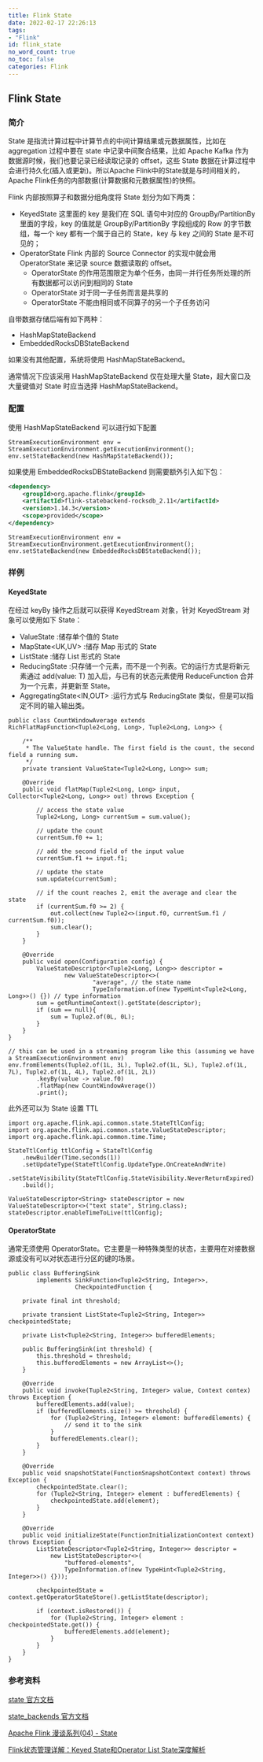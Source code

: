 ```yaml
---
title: Flink State
date: 2022-02-17 22:26:13
tags:
- "Flink"
id: flink_state
no_word_count: true
no_toc: false
categories: Flink
---
```


## Flink State

### 简介

State 是指流计算过程中计算节点的中间计算结果或元数据属性，比如在 aggregation 过程中要在 state 中记录中间聚合结果，比如 Apache Kafka 作为数据源时候，我们也要记录已经读取记录的 offset，这些 State 数据在计算过程中会进行持久化(插入或更新)。所以Apache Flink中的State就是与时间相关的，Apache Flink任务的内部数据(计算数据和元数据属性)的快照。

Flink 内部按照算子和数据分组角度将 State 划分为如下两类：

- KeyedState 这里面的 key 是我们在 SQL 语句中对应的 GroupBy/PartitionBy 里面的字段，key 的值就是 GroupBy/PartitionBy 字段组成的 Row 的字节数组，每一个 key 都有一个属于自己的 State，key 与 key 之间的 State 是不可见的；
- OperatorState Flink 内部的 Source Connector 的实现中就会用 OperatorState 来记录 source 数据读取的 offset。
  - OperatorState 的作用范围限定为单个任务，由同一并行任务所处理的所有数据都可以访问到相同的 State
  - OperatorState 对于同一子任务而言是共享的
  - OperatorState 不能由相同或不同算子的另一个子任务访问

自带数据存储后端有如下两种：

- HashMapStateBackend
- EmbeddedRocksDBStateBackend

如果没有其他配置，系统将使用 HashMapStateBackend。

通常情况下应该采用 HashMapStateBackend 仅在处理大量 State，超大窗口及大量键值对 State 时应当选择 HashMapStateBackend。

### 配置

使用 HashMapStateBackend 可以进行如下配置

```text
StreamExecutionEnvironment env = StreamExecutionEnvironment.getExecutionEnvironment();
env.setStateBackend(new HashMapStateBackend());
```

如果使用 EmbeddedRocksDBStateBackend 则需要额外引入如下包：

```xml
<dependency>
    <groupId>org.apache.flink</groupId>
    <artifactId>flink-statebackend-rocksdb_2.11</artifactId>
    <version>1.14.3</version>
    <scope>provided</scope>
</dependency>
```

```text
StreamExecutionEnvironment env = StreamExecutionEnvironment.getExecutionEnvironment();
env.setStateBackend(new EmbeddedRocksDBStateBackend());
```

### 样例

#### KeyedState

在经过 keyBy 操作之后就可以获得 KeyedStream 对象，针对 KeyedStream 对象可以使用如下 State：

- ValueState<T> :储存单个值的 State
- MapState<UK,UV> :储存 Map 形式的 State
- ListState<T> :储存 List 形式的 State
- ReducingState<T> :只存储一个元素，而不是一个列表。它的运行方式是将新元素通过 add(value: T) 加入后，与已有的状态元素使用 ReduceFunction 合并为一个元素，并更新至 State。
- AggregatingState<IN,OUT> :运行方式与 ReducingState 类似，但是可以指定不同的输入输出类。

```text
public class CountWindowAverage extends RichFlatMapFunction<Tuple2<Long, Long>, Tuple2<Long, Long>> {

    /**
     * The ValueState handle. The first field is the count, the second field a running sum.
     */
    private transient ValueState<Tuple2<Long, Long>> sum;

    @Override
    public void flatMap(Tuple2<Long, Long> input, Collector<Tuple2<Long, Long>> out) throws Exception {

        // access the state value
        Tuple2<Long, Long> currentSum = sum.value();

        // update the count
        currentSum.f0 += 1;

        // add the second field of the input value
        currentSum.f1 += input.f1;

        // update the state
        sum.update(currentSum);

        // if the count reaches 2, emit the average and clear the state
        if (currentSum.f0 >= 2) {
            out.collect(new Tuple2<>(input.f0, currentSum.f1 / currentSum.f0));
            sum.clear();
        }
    }

    @Override
    public void open(Configuration config) {
        ValueStateDescriptor<Tuple2<Long, Long>> descriptor =
                new ValueStateDescriptor<>(
                        "average", // the state name
                        TypeInformation.of(new TypeHint<Tuple2<Long, Long>>() {}) // type information
        sum = getRuntimeContext().getState(descriptor);
        if (sum == null){
            sum = Tuple2.of(0L, 0L);
        }
    }
}

// this can be used in a streaming program like this (assuming we have a StreamExecutionEnvironment env)
env.fromElements(Tuple2.of(1L, 3L), Tuple2.of(1L, 5L), Tuple2.of(1L, 7L), Tuple2.of(1L, 4L), Tuple2.of(1L, 2L))
        .keyBy(value -> value.f0)
        .flatMap(new CountWindowAverage())
        .print();
```

此外还可以为 State 设置 TTL

```text
import org.apache.flink.api.common.state.StateTtlConfig;
import org.apache.flink.api.common.state.ValueStateDescriptor;
import org.apache.flink.api.common.time.Time;

StateTtlConfig ttlConfig = StateTtlConfig
    .newBuilder(Time.seconds(1))
    .setUpdateType(StateTtlConfig.UpdateType.OnCreateAndWrite)
    .setStateVisibility(StateTtlConfig.StateVisibility.NeverReturnExpired)
    .build();
    
ValueStateDescriptor<String> stateDescriptor = new ValueStateDescriptor<>("text state", String.class);
stateDescriptor.enableTimeToLive(ttlConfig);
```

#### OperatorState

通常无须使用 OperatorState。它主要是一种特殊类型的状态，主要用在对接数据源或没有可以对状态进行分区的键的场景。

```text
public class BufferingSink
        implements SinkFunction<Tuple2<String, Integer>>,
                   CheckpointedFunction {

    private final int threshold;

    private transient ListState<Tuple2<String, Integer>> checkpointedState;

    private List<Tuple2<String, Integer>> bufferedElements;

    public BufferingSink(int threshold) {
        this.threshold = threshold;
        this.bufferedElements = new ArrayList<>();
    }

    @Override
    public void invoke(Tuple2<String, Integer> value, Context contex) throws Exception {
        bufferedElements.add(value);
        if (bufferedElements.size() >= threshold) {
            for (Tuple2<String, Integer> element: bufferedElements) {
                // send it to the sink
            }
            bufferedElements.clear();
        }
    }

    @Override
    public void snapshotState(FunctionSnapshotContext context) throws Exception {
        checkpointedState.clear();
        for (Tuple2<String, Integer> element : bufferedElements) {
            checkpointedState.add(element);
        }
    }

    @Override
    public void initializeState(FunctionInitializationContext context) throws Exception {
        ListStateDescriptor<Tuple2<String, Integer>> descriptor =
            new ListStateDescriptor<>(
                "buffered-elements",
                TypeInformation.of(new TypeHint<Tuple2<String, Integer>>() {}));

        checkpointedState = context.getOperatorStateStore().getListState(descriptor);

        if (context.isRestored()) {
            for (Tuple2<String, Integer> element : checkpointedState.get()) {
                bufferedElements.add(element);
            }
        }
    }
}
```

### 参考资料

[state 官方文档](https://nightlies.apache.org/flink/flink-docs-release-1.14/docs/dev/datastream/fault-tolerance/state/)

[state_backends 官方文档](https://nightlies.apache.org/flink/flink-docs-release-1.14/docs/ops/state/state_backends/)

[Apache Flink 漫谈系列(04) - State](https://developer.aliyun.com/article/667562?spm=a2c6h.13262185.0.0.60da7e18Eon9c4)

[Flink状态管理详解：Keyed State和Operator List State深度解析](https://www.cnblogs.com/felixzh/p/13167665.html)